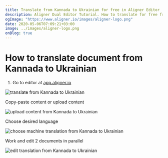 ```yaml
---
title: Translate from Kannada to Ukrainian for free in Aligner Editor
description: Aligner Dual Editor Tutorial. How to translate for free from Kannada to Ukrainian. Aligner is multilingual document management platform. 
ogImage: "https://www.aligner.io/images/aligner-logo.png"
date: 2020-05-06T07:09:21+03:00
image: ../images/aligner-logo.png
onBlog: true
---
```


# How to translate document from Kannada to Ukrainian

1. Go to editor at [app.aligner.io](https://app.aligner.io "Aligner App web page")

![translate from Kannada to Ukrainian](../aligner-blank-editor.png "translate from Kannada to Ukrainian")

Copy-paste content or upload content

![upload content from Kannada to Ukrainian](../aligner-uploaded-document.png "upload content from Kannada to Ukrainian")

Choose desired language

![choose machine translation from Kannada to Ukrainian](../aligner-language-dropdown.png "choose machine translation from Kannada to Ukrainian")

Work and edit 2 documents in parallel

![edit translation from Kannada to Ukrainian](../aligner-double-sitded-editor.png "edit translation from Kannada to Ukrainian")

